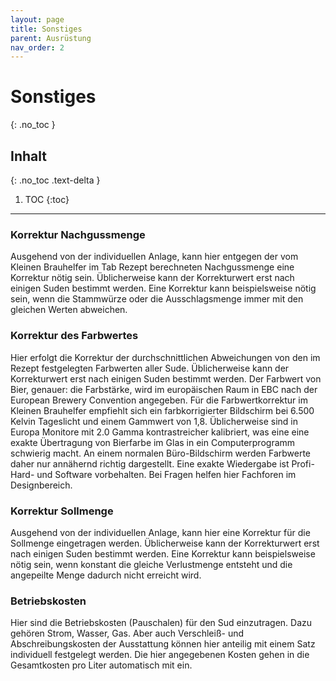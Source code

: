 ```yaml
---
layout: page
title: Sonstiges
parent: Ausrüstung
nav_order: 2
---
```


# Sonstiges
{: .no_toc }

## Inhalt
{: .no_toc .text-delta }

1. TOC
{:toc}

---

### Korrektur Nachgussmenge
Ausgehend von der individuellen Anlage, kann hier entgegen der vom Kleinen Brauhelfer im Tab Rezept berechneten Nachgussmenge eine Korrektur nötig sein.
Üblicherweise kann der Korrekturwert erst nach einigen Suden bestimmt werden.
Eine Korrektur kann beispielsweise nötig sein, wenn die Stammwürze oder die Ausschlagsmenge immer mit den gleichen Werten abweichen.

### Korrektur des Farbwertes
Hier erfolgt die Korrektur der durchschnittlichen Abweichungen von den im Rezept festgelegten Farbwerten aller Sude.
Üblicherweise kann der Korrekturwert erst nach einigen Suden bestimmt werden.
Der Farbwert von Bier, genauer: die Farbstärke, wird im europäischen Raum in EBC nach der European Brewery Convention angegeben.
Für die Farbwertkorrektur im Kleinen Brauhelfer empfiehlt sich ein farbkorrigierter Bildschirm bei 6.500 Kelvin Tageslicht und einem Gammwert von 1,8. Üblicherweise sind in Europa Monitore mit 2.0 Gamma kontrastreicher kalibriert, was eine eine exakte Übertragung von Bierfarbe im Glas in ein Computerprogramm schwierig macht. An einem normalen Büro-Bildschirm werden Farbwerte daher nur annähernd richtig dargestellt. Eine exakte Wiedergabe ist Profi-Hard- und Software vorbehalten. Bei Fragen helfen hier Fachforen im Designbereich.

### Korrektur Sollmenge
Ausgehend von der individuellen Anlage, kann hier eine Korrektur für die Sollmenge eingetragen werden.
Üblicherweise kann der Korrekturwert erst nach einigen Suden bestimmt werden.
Eine Korrektur kann beispielsweise nötig sein, wenn konstant die gleiche Verlustmenge entsteht und die angepeilte Menge dadurch nicht erreicht wird.

### Betriebskosten
Hier sind die Betriebskosten (Pauschalen) für den Sud einzutragen. Dazu gehören Strom, Wasser, Gas.
Aber auch Verschleiß- und Abschreibungskosten der Ausstattung können hier anteilig mit einem Satz individuell festgelegt werden.
Die hier angegebenen Kosten gehen in die Gesamtkosten pro Liter automatisch mit ein.